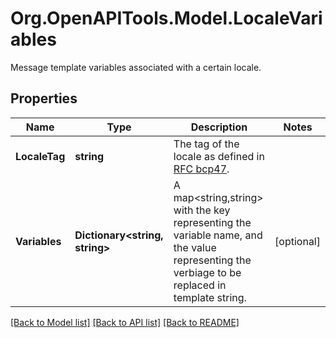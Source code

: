 # Org.OpenAPITools.Model.LocaleVariables
Message template variables associated with a certain locale.
## Properties

Name | Type | Description | Notes
------------ | ------------- | ------------- | -------------
**LocaleTag** | **string** | The tag of the locale as defined in [RFC bcp47](http://www.rfc-editor.org/rfc/bcp/bcp47.txt). | 
**Variables** | **Dictionary&lt;string, string&gt;** | A map&lt;string,string&gt; with the key representing the variable name, and the value representing the verbiage to be replaced in template string.  | [optional] 

[[Back to Model list]](../README.md#documentation-for-models) [[Back to API list]](../README.md#documentation-for-api-endpoints) [[Back to README]](../README.md)

